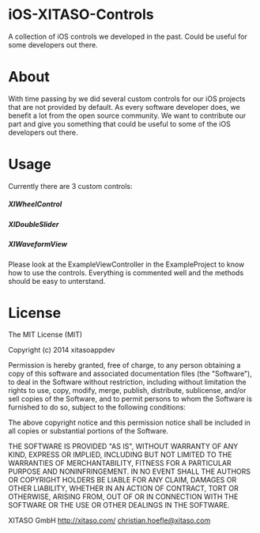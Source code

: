 iOS-XITASO-Controls
===================

A collection of iOS controls we developed in the past. Could be useful for some developers out there.


About
=====

With time passing by we did several custom controls for our iOS projects that are not provided by default. As every software developer does, we benefit a lot from the open source community. We want to contribute our part and give you something that could be useful to some of the iOS developers out there.


Usage
=====

Currently there are 3 custom controls:

##### XIWheelControl

##### XIDoubleSlider

##### XIWaveformView

Please look at the ExampleViewController in the ExampleProject to know how to use the controls. Everything is commented well and the methods should be easy to unterstand.


License
=======

The MIT License (MIT)

Copyright (c) 2014 xitasoappdev

Permission is hereby granted, free of charge, to any person obtaining a copy
of this software and associated documentation files (the "Software"), to deal
in the Software without restriction, including without limitation the rights
to use, copy, modify, merge, publish, distribute, sublicense, and/or sell
copies of the Software, and to permit persons to whom the Software is
furnished to do so, subject to the following conditions:

The above copyright notice and this permission notice shall be included in all
copies or substantial portions of the Software.

THE SOFTWARE IS PROVIDED "AS IS", WITHOUT WARRANTY OF ANY KIND, EXPRESS OR
IMPLIED, INCLUDING BUT NOT LIMITED TO THE WARRANTIES OF MERCHANTABILITY,
FITNESS FOR A PARTICULAR PURPOSE AND NONINFRINGEMENT. IN NO EVENT SHALL THE
AUTHORS OR COPYRIGHT HOLDERS BE LIABLE FOR ANY CLAIM, DAMAGES OR OTHER
LIABILITY, WHETHER IN AN ACTION OF CONTRACT, TORT OR OTHERWISE, ARISING FROM,
OUT OF OR IN CONNECTION WITH THE SOFTWARE OR THE USE OR OTHER DEALINGS IN THE
SOFTWARE.





XITASO GmbH
http://xitaso.com/
christian.hoefle@xitaso.com
